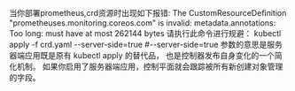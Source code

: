 当你部署prometheus,crd资源时出现如下报错:
The CustomResourceDefinition "prometheuses.monitoring.coreos.com" is invalid: metadata.annotations: Too long: must have at most 262144 bytes
请执行此命令进行规避： kubectl apply -f crd.yaml --server-side=true 
#--server-side=true
参数的意思是服务器端应用既是原有 kubectl apply 的替代品， 也是控制器发布自身变化的一个简化机制。
如果你启用了服务器端应用，控制平面就会跟踪被所有新创建对象管理的字段。